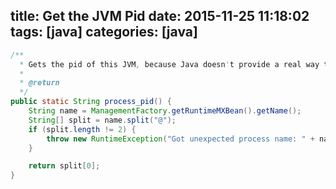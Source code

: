 title: Get the JVM Pid
date: 2015-11-25 11:18:02
tags: [java]
categories: [java]
---
```java
/**
  * Gets the pid of this JVM, because Java doesn't provide a real way to do this.
  * 
  * @return
  */
public static String process_pid() {
    String name = ManagementFactory.getRuntimeMXBean().getName();
    String[] split = name.split("@");
    if (split.length != 2) {
        throw new RuntimeException("Got unexpected process name: " + name);
    }

    return split[0];
}
```
